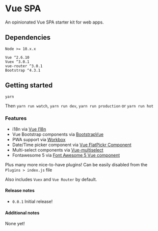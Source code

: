 # Vue SPA

An opinionated Vue SPA starter kit for web apps.

## Dependencies
`Node >= 10.x.x`
```
Vue ^2.6.10
Vuex ^3.0.1
vue-router ^3.0.1
Bootstrap ^4.3.1
```

## Getting started
`yarn`

Then `yarn run watch`, `yarn run dev`, `yarn run production` or `yarn run hot`

### Features
- i18n via [Vue I18n](https://kazupon.github.io/vue-i18n/introduction.html) 
- Vue Bootstrap components via [BootstrapVue](https://bootstrap-vue.js.org)
- PWA support via [Workbox](https://developers.google.com/web/tools/workbox/)
- Date/Time picker component via [Vue FlatPickr Component](https://github.com/ankurk91/vue-flatpickr-component)
- Multi-select components via [Vue-multiselect](https://vue-multiselect.js.org/)
- Fontawesome 5 via [Font Awesome 5 Vue component](https://github.com/FortAwesome/vue-fontawesome)

Plus many more nice-to-have plugins! Can be easily disabled from the `Plugins > index.js` file

Also includes `Vuex` and `Vue Router` by default.

#### Release notes
- `0.0.1` Initial release!

#### Additional notes
None yet!
